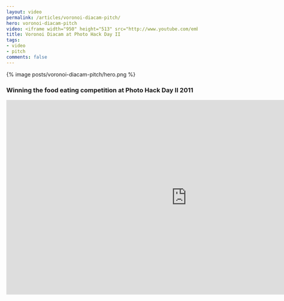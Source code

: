 ```yaml
---
layout: video
permalink: /articles/voronoi-diacam-pitch/
hero: voronoi-diacam-pitch
video: <iframe width="950" height="513" src="http://www.youtube.com/embed/sGxzZ-H4aTA?rel=0?wmode=opaque" frameborder="0" allowfullscreen></iframe>
title: Voronoi Diacam at Photo Hack Day II
tags:
- video
- pitch
comments: false
---
```


<div class="hero">{% image posts/voronoi-diacam-pitch/hero.png %}</div>

<h3>Winning the food eating competition at Photo Hack Day II 2011</h3>
<iframe width="950" height="513" src="http://www.youtube.com/embed/qPcVn4Im1ck?rel=0?wmode=opaque" frameborder="0" allowfullscreen></iframe>

<!-- <a href="/projects/voronoi-diacam">Voronoi Diacam</a> (Photo Hack Day II 2011) -->
